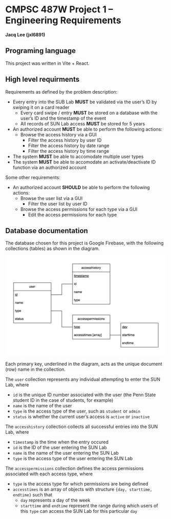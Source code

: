 # CMPSC 487W Project 1 – Engineering Requirements

**Jacq Lee (jxl6891)**

## Programing language

This project was written in Vite + React.

## High level requirments

Requirements as defined by the problem description:

- Every entry into the SUB Lab **MUST** be validated via the user’s ID by swiping it on a card reader
  - Every card swipe / entry **MUST** be stored on a database with the user’s ID and the timestamp of the event
  - All records of SUN Lab access **MUST** be stored for 5 years
- An authorized account **MUST** be able to perform the following actions:
  - Browse the access history via a GUI
    - Filter the access history by user ID
    - Filter the access history by date range
    - Filter the access history by time range
- The system **MUST** be able to accomodate multiple user types
- The system **MUST** be able to accomodate an activate/deactivate ID function via an authorized account

Some other requirements:

- An authorized account **SHOULD** be able to perform the following actions:
  - Browse the user list via a GUI
    - Filter the user list by user ID
  - Browse the access permissions for each type via a GUI
    - Edit the access permissions for each type

## Database documentation

The database chosen for this project is Google Firebase, with the following collections (tables) as shown in the diagram.

![diagram of tables](doc/db.jpg)

Each primary key, underlined in the diagram, acts as the unique document (row) name in the collection.

The `user` collection represents any individual attempting to enter the SUN Lab, where

- `id` is the unique ID number associated with the user (the Penn State student ID in the case of students, for example)
- `name` is the name of the user
- `type` is the access type of the user, such as `student` or `admin`
- `status` is whether the current user’s access is `active` or `inactive`

The `accesshistory` collection collects all successful entries into the SUN Lab, where

- `timestamp` is the time when the entry occured
- `id` is the ID of the user entering the SUN Lab
- `name` is the name of the user entering the SUN Lab
- `type` is the access type of the user entering the SUN Lab

The `accesspermissions` collection defines the access permissions associated with each access type, where

- `type` is the access type for which permissions are being defined
- `accesstimes` is an array of objects with structure `{day, starttime, endtime}` such that
  - `day` represents a day of the week
  - `starttime` and `endtime` represent the range during which users of this `type` can access the SUN Lab for this particular `day`
